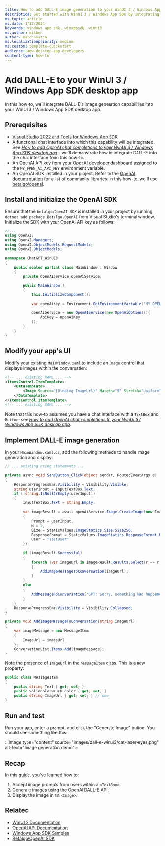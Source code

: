 ```yaml
---
title: How to add DALL-E image generation to your WinUI 3 / Windows App SDK app
description: Get started with WinUI 3 / Windows App SDK by integrating DALL-E image capabilities into your app. 
ms.topic: article
ms.date: 1/12/2024
keywords: windows app sdk, winappsdk, winui3
ms.author: mikben
author: matchamatch
ms.localizationpriority: medium
ms.custom: template-quickstart
audience: new-desktop-app-developers
content-type: how-to
---
```


# Add DALL-E to your WinUI 3 / Windows App SDK desktop app

In this how-to, we'll integrate DALL-E's image generation capabilities into your WinUI 3 / Windows App SDK desktop app.

## Prerequisites

- [Visual Studio 2022 and Tools for Windows App SDK](../windows-app-sdk/set-up-your-development-environment.md)
- A functional chat interface into which this capability will be integrated. See *[How to add OpenAI chat completions to your WinUI 3 / Windows App SDK desktop app](./chatgpt-openai-winui3.md)* - we'll demonstrate how to integrate DALL-E into the chat interface from this how-to.
- An OpenAI API key from your [OpenAI developer dashboard](https://platform.openai.com/api-keys) assigned to the `MY_OPEN_AI_API_KEY` environment variable.
- An OpenAI SDK installed in your project. Refer to the [OpenAI documentation](https://platform.openai.com/docs/libraries) for a list of community libraries. In this how-to, we'll use [betalgo/openai](https://github.com/betalgo/openai).

## Install and initialize the OpenAI SDK

Ensure that the `betalgo/OpenAI SDK` is installed in your project by running `dotnet add package Betalgo.OpenAI` from Visual Studio's terminal window. Initialize the SDK with your OpenAI API key as follows:

```csharp MainWindow.xaml.cs
//...
using OpenAI;
using OpenAI.Managers;
using OpenAI.ObjectModels.RequestModels;
using OpenAI.ObjectModels;

namespace ChatGPT_WinUI3
{
    public sealed partial class MainWindow : Window
    {
        private OpenAIService openAiService;

        public MainWindow()
        {
            this.InitializeComponent();
           
            var openAiKey = Environment.GetEnvironmentVariable("MY_OPEN_AI_API_KEY");

            openAiService = new OpenAIService(new OpenAiOptions(){
                ApiKey = openAiKey
            });
        }
    }
}
```

## Modify your app's UI

Modify your existing `MainWindow.xaml` to include an `Image` control that displays images within the conversation:


```xml MainWindow.xaml
<!-- ... existing XAML ... -->
<ItemsControl.ItemTemplate>
    <DataTemplate>
        <Image Source="{Binding ImageUrl}" Margin="5" Stretch="UniformToFill"/>
    </DataTemplate>
</ItemsControl.ItemTemplate>
<!-- ... existing XAML ... -->
```

Note that this how-to assumes you have a chat interface with a `TextBox` and `Button`; see *[How to add OpenAI chat completions to your WinUI 3 / Windows App SDK desktop app](./chatgpt-openai-winui3.md)*.


## Implement DALL-E image generation

In your `MainWindow.xaml.cs`, add the following methods to handle image generation and display:

```csharp MainWindow.xaml.cs
// ... existing using statements ...

private async void SendButton_Click(object sender, RoutedEventArgs e)
{
    ResponseProgressBar.Visibility = Visibility.Visible;
    string userInput = InputTextBox.Text;
    if (!string.IsNullOrEmpty(userInput))
    {
        InputTextBox.Text = string.Empty;
                
        var imageResult = await openAiService.Image.CreateImage(new ImageCreateRequest
        {
            Prompt = userInput,
            N = 2,
            Size = StaticValues.ImageStatics.Size.Size256,
            ResponseFormat = StaticValues.ImageStatics.ResponseFormat.Url,
            User = "TestUser"
        });

        if (imageResult.Successful)
        {
            foreach (var imageUrl in imageResult.Results.Select(r => r.Url))
            {
                AddImageMessageToConversation(imageUrl);
            }
        }
        else
        {
            AddMessageToConversation("GPT: Sorry, something bad happened: " + imageResult.Error?.Message);
        }
    }
    ResponseProgressBar.Visibility = Visibility.Collapsed;
}

private void AddImageMessageToConversation(string imageUrl)
{
    var imageMessage = new MessageItem
    {
        ImageUrl = imageUrl
    };
    ConversationList.Items.Add(imageMessage);
}

```

Note the presence of `ImageUrl` in the `MessageItem` class. This is a new property:

```csharp MainWindow.xaml.cs
public class MessageItem
{
    public string Text { get; set; }
    public SolidColorBrush Color { get; set; }
    public string ImageUrl { get; set; } // new
}
```


## Run and test

Run your app, enter a prompt, and click the "Generate Image" button. You should see something like this:

:::image type="content" source="images/dall-e-winui3/cat-laser-eyes.png" alt-text="Image generation demo":::


## Recap

In this guide, you've learned how to:

1. Accept image prompts from users within a `<TextBox>`.
2. Generate images using the OpenAI DALL-E API.
3. Display the image in an `<Image>`.

<!-- todo: pointer to sample, or full code files -->


## Related

- [WinUI 3 Documentation](https://docs.microsoft.com/en-us/windows/apps/winui/)
- [OpenAI API Documentation](https://platform.openai.com/docs/)
- [Windows App SDK Samples](../get-started/samples.md)
- [Betalgo/OpenAI SDK](https://github.com/betalgo/openai)